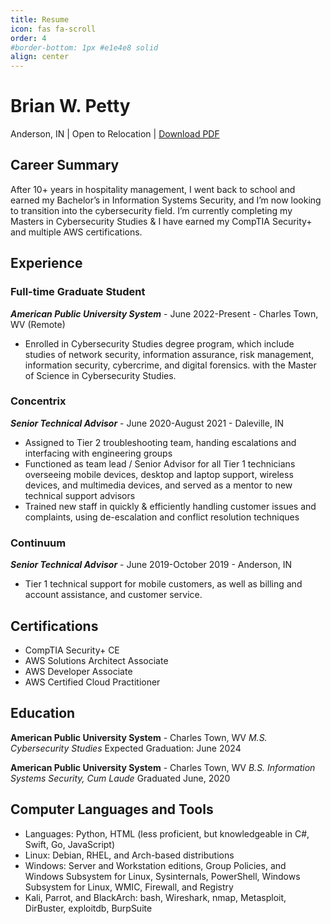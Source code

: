 ```yaml
---
title: Resume
icon: fas fa-scroll
order: 4
#border-bottom: 1px #e1e4e8 solid
align: center
---
```

# Brian W. Petty
Anderson, IN | Open to Relocation | [Download PDF](/assets/brianpetty-resume.pdf)

## Career Summary
After 10+ years in hospitality management, I went back to school and earned my Bachelor’s in Information Systems Security, and I’m now looking to transition into the cybersecurity field.  I’m currently completing my Masters in Cybersecurity Studies & I have earned my CompTIA Security+ and multiple AWS certifications.  

## Experience
### Full-time Graduate Student
_**American Public University System**_ - June 2022-Present - Charles Town, WV (Remote)
- Enrolled in Cybersecurity Studies degree program, which include studies of network security, information assurance, risk management, information security, cybercrime, and digital forensics. with the Master of Science in Cybersecurity Studies.

### Concentrix
_**Senior Technical Advisor**_ - June 2020-August 2021 - Daleville, IN
- Assigned to Tier 2 troubleshooting team, handing escalations and interfacing with engineering groups
- Functioned as team lead / Senior Advisor for all Tier 1 technicians overseeing mobile devices, desktop and laptop support, wireless devices, and multimedia devices, and served as a mentor to new technical support advisors
- Trained new staff in quickly & efficiently handling customer issues and complaints, using de-escalation and conflict resolution techniques

### Continuum
_**Senior Technical Advisor**_ - June 2019-October 2019 - Anderson, IN
- Tier 1 technical support for mobile customers, as well as billing and account assistance, and customer service. 

## Certifications
- CompTIA Security+ CE
- AWS Solutions Architect Associate
- AWS Developer Associate
- AWS Certified Cloud Practitioner

## Education
**American Public University System** - Charles Town, WV
_M.S. Cybersecurity Studies_
Expected Graduation: June 2024

**American Public University System** - Charles Town, WV
_B.S. Information Systems Security, Cum Laude_
Graduated June, 2020

## Computer Languages and Tools
- Languages: Python, HTML (less proficient, but knowledgeable in C#, Swift, Go, JavaScript)
- Linux: Debian, RHEL, and Arch-based distributions
- Windows: Server and Workstation editions, Group Policies, and Windows Subsystem for Linux, Sysinternals, PowerShell, Windows Subsystem for Linux, WMIC, Firewall, and Registry
- Kali, Parrot, and BlackArch: bash, Wireshark, nmap, Metasploit, DirBuster, exploitdb, BurpSuite
